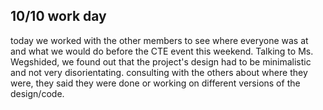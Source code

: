 
## 10/10 work day ##

today we worked with the other members to see where everyone was at and what we would do before the CTE event this weekend.
Talking to Ms. Wegshided, we found out that the project's design had to be minimalistic and not very disorientating.
consulting with the others about where they were, they said they were done or working on different versions of the design/code.
